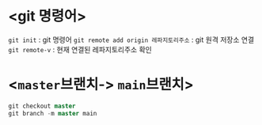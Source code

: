 # <git 명령어>
`git init` : git 명령어
`git remote add origin 레파지토리주소` : git 원격 저장소 연결
`git remote-v` : 현재 연결된 레파지토리주소 확인

# <`master`브랜치-> `main`브랜치>

```sql
git checkout master
git branch -m master main
```  
